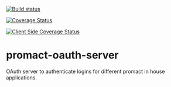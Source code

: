 [![Build status](https://api.travis-ci.org/Promact/oauth-server.svg?branch=dev)](https://travis-ci.org/Promact/promact-oauth-server)

[![Coverage Status](https://coveralls.io/repos/github/Promact/promact-oauth-server/badge.svg?branch=dev)](https://coveralls.io/github/Promact/promact-oauth-server)

[![Client Side Coverage Status](https://img.shields.io/codecov/c/github/Promact/oauth-server/codecovIntegration.svg)](https://codecov.io/github/Promact/promact-oauth-server/commits)

# promact-oauth-server
OAuth server to authenticate logins for different promact in house applications.
